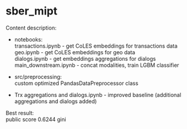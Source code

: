 # sber_mipt

Content description:  
- notebooks:  
transactions.ipynb - get CoLES embeddings for transactions data  
geo.ipynb - get CoLES embeddings for geo data  
dialogs.ipynb - get embeddings aggregations for dialogs  
main_downstream.ipynb - concat modalities, train LGBM classifier  

- src/preprocessing:  
custom optimized PandasDataPreprocessor class  

- Trx aggregations and dialogs.ipynb - improved baseline (additional aggregations and dialogs added)

Best result:  
public score 0.6244 gini  
